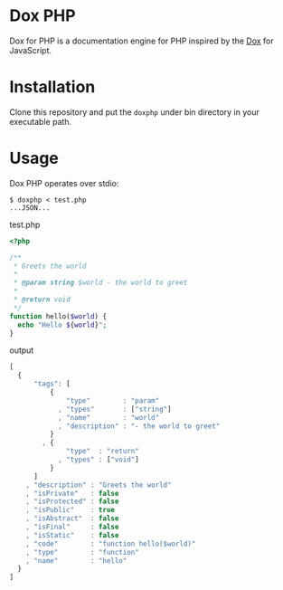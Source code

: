 # Dox PHP

Dox for PHP is a documentation engine for PHP inspired by the [Dox](https://github.com/visionmedia/dox) for JavaScript.

# Installation

Clone this repository and put the `doxphp` under bin directory in your executable path.

# Usage

Dox PHP operates over stdio:

```shell
$ doxphp < test.php
...JSON...
```

test.php

```php
<?php

/**
 * Greets the world
 *
 * @param string $world - the world to greet
 *
 * @return void
 */
function hello($world) {
  echo "Hello ${world}";
}
```

output

```js
[
  {
      "tags": [
          {
              "type"        : "param"
            , "types"       : ["string"]
            , "name"        : "world"
            , "description" : "- the world to greet"
          }
        , {
              "type"  : "return"
            , "types" : ["void"]
          }
      ]
    , "description" : "Greets the world"
    , "isPrivate"   : false
    , "isProtected" : false
    , "isPublic"    : true
    , "isAbstract"  : false
    , "isFinal"     : false
    , "isStatic"    : false
    , "code"        : "function hello($world)"
    , "type"        : "function"
    , "name"        : "hello"
  }
]
```

